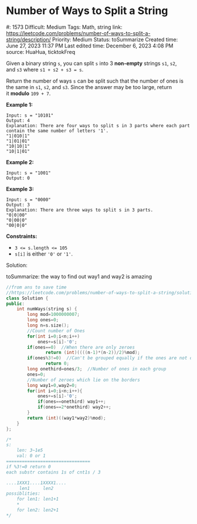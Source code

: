 # Number of Ways to Split a String

#: 1573
Difficult: Medium
Tags: Math, string
link: https://leetcode.com/problems/number-of-ways-to-split-a-string/description/
Priority: Medium
Status: toSummarize
Created time: June 27, 2023 11:37 PM
Last edited time: December 6, 2023 4:08 PM
source: HuaHua, ticktokFreq

Given a binary string `s`, you can split `s` into 3 **non-empty** strings `s1`, `s2`, and `s3` where `s1 + s2 + s3 = s`.

Return the number of ways `s` can be split such that the number of ones is the same in `s1`, `s2`, and `s3`. Since the answer may be too large, return it **modulo** `109 + 7`.

**Example 1:**

```
Input: s = "10101"
Output: 4
Explanation: There are four ways to split s in 3 parts where each part contain the same number of letters '1'.
"1|010|1"
"1|01|01"
"10|10|1"
"10|1|01"

```

**Example 2:**

```
Input: s = "1001"
Output: 0

```

**Example 3:**

```
Input: s = "0000"
Output: 3
Explanation: There are three ways to split s in 3 parts.
"0|0|00"
"0|00|0"
"00|0|0"

```

**Constraints:**

- `3 <= s.length <= 105`
- `s[i]` is either `'0'` or `'1'`.

Solution:

toSummarize: the way to find out way1 and way2 is amazing

```cpp
//from ans to save time
//https://leetcode.com/problems/number-of-ways-to-split-a-string/solutions/905967/c-easiest-way-runtime-beats-99-52/
class Solution {
public:
    int numWays(string s) {
        long mod=1000000007;
        long ones=0;
        long n=s.size();
		//Count number of Ones
        for(int i=0;i<n;i++) 
            ones+=s[i]-'0';
        if(ones==0)  //When there are only zeroes
		       return (int)((((n-1)*(n-2))/2)%mod);
        if(ones%3!=0)  //Can't be grouped equally if the ones are not divisible by 3
		       return 0;
        long onethird=ones/3;  //Number of ones in each group
        ones=0;
		//Number of zeroes which lie on the borders
        long way1=0,way2=0;
        for(int i=0;i<n;i++){
            ones+=s[i]-'0';
            if(ones==onethird) way1++;
            if(ones==2*onethird) way2++;
        }
        return (int)((way1*way2)%mod);
    }
};

/*
s:
    len: 3~1e5
    val: 0 or 1
================================
if %3!=0 return 0
each substr contains 1s of cnt1s / 3

....1XXX1....1XXXX1....
     len1     len2
possiblities:
    for len1: len1+1
    *
    for len2: len2+1
*/
```